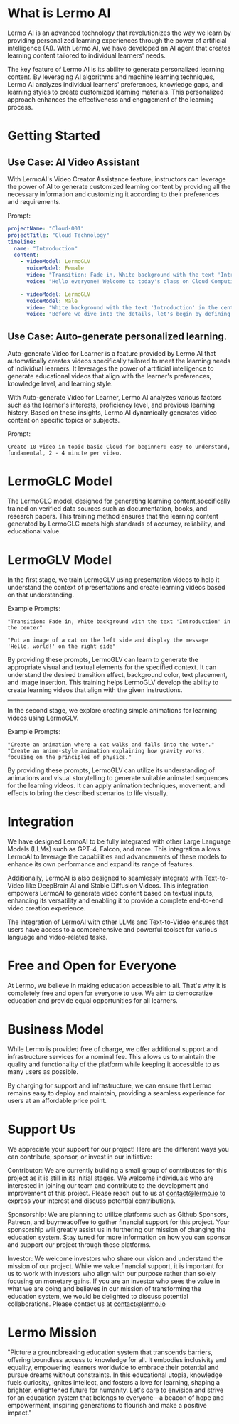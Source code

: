 # What is Lermo AI

Lermo AI is an advanced technology that revolutionizes the way we learn by providing personalized learning experiences through the power of artificial intelligence (AI). With Lermo AI, we have developed an AI agent that creates learning content tailored to individual learners' needs.

The key feature of Lermo AI is its ability to generate personalized learning content. By leveraging AI algorithms and machine learning techniques, Lermo AI analyzes individual learners' preferences, knowledge gaps, and learning styles to create customized learning materials. This personalized approach enhances the effectiveness and engagement of the learning process.

# Getting Started

## Use Case: AI Video Assistant

With LermoAI's Video Creator Assistance feature, instructors can leverage the power of AI to generate customized learning content by providing all the necessary information and customizing it according to their preferences and requirements.

Prompt:
```yaml
projectName: "Cloud-001"
projectTitle: "Cloud Technology"
timeline:
  name: "Introduction"
  content:
    - videoModel: LermoGLV
      voiceModel: Female
      video: "Transition: Fade in, White background with the text 'Introduction' in the center"
      voice: "Hello everyone! Welcome to today's class on Cloud Computing Basics. In this session, we'll explore the fundamental concepts of cloud computing and its key components. Whether you're completely new to the topic or looking to deepen your understanding, this class will provide a solid foundation. Let's get started!"

    - videoModel: LermoGLV
      voiceModel: Male
      video: "White background with the text 'Introduction' in the center, Transition: Fade out"
      voice: "Before we dive into the details, let's begin by defining what cloud computing actually means."
```

## Use Case: Auto-generate personalized learning.

Auto-generate Video for Learner is a feature provided by Lermo AI that automatically creates videos specifically tailored to meet the learning needs of individual learners. It leverages the power of artificial intelligence to generate educational videos that align with the learner's preferences, knowledge level, and learning style.

With Auto-generate Video for Learner, Lermo AI analyzes various factors such as the learner's interests, proficiency level, and previous learning history. Based on these insights, Lermo AI dynamically generates video content on specific topics or subjects.

Prompt: 
```
Create 10 video in topic basic Cloud for beginner: easy to understand, fundamental, 2 - 4 minute per video.
```


# LermoGLC Model

The LermoGLC model, designed for generating learning content,specifically trained on verified data sources such as documentation, books, and research papers. This training method ensures that the learning content generated by LermoGLC meets high standards of accuracy, reliability, and educational value.

# LermoGLV Model

In the first stage, we train LermoGLV using presentation videos to help it understand the context of presentations and create learning videos based on that understanding.


Example Prompts:
```
"Transition: Fade in, White background with the text 'Introduction' in the center"

"Put an image of a cat on the left side and display the message 'Hello, world!' on the right side"
```


By providing these prompts, LermoGLV can learn to generate the appropriate visual and textual elements for the specified context. It can understand the desired transition effect, background color, text placement, and image insertion. This training helps LermoGLV develop the ability to create learning videos that align with the given instructions.

---

In the second stage, we explore creating simple animations for learning videos using LermoGLV.

Example Prompts:
```
"Create an animation where a cat walks and falls into the water."
"Create an anime-style animation explaining how gravity works, focusing on the principles of physics."
```
By providing these prompts, LermoGLV can utilize its understanding of animations and visual storytelling to generate suitable animated sequences for the learning videos. It can apply animation techniques, movement, and effects to bring the described scenarios to life visually.


# Integration

We have designed LermoAI to be fully integrated with other Large Language Models (LLMs) such as GPT-4, Falcon, and more. This integration allows LermoAI to leverage the capabilities and advancements of these models to enhance its own performance and expand its range of features.

Additionally, LermoAI is also designed to seamlessly integrate with Text-to-Video like DeepBrain AI and Stable Diffusion Videos. This integration empowers LermoAI to generate video content based on textual inputs, enhancing its versatility and enabling it to provide a complete end-to-end video creation experience.

The integration of LermoAI with other LLMs and Text-to-Video ensures that users have access to a comprehensive and powerful toolset for various language and video-related tasks. 

# Free and Open for Everyone

At Lermo, we believe in making education accessible to all. That's why it is completely free and open for everyone to use. We aim to democratize education and provide equal opportunities for all learners.


# Business Model

While Lermo is provided free of charge, we offer additional support and infrastructure services for a nominal fee. This allows us to maintain the quality and functionality of the platform while keeping it accessible to as many users as possible.

By charging for support and infrastructure, we can ensure that Lermo remains easy to deploy and maintain, providing a seamless experience for users at an affordable price point.


# Support Us

We appreciate your support for our project! Here are the different ways you can contribute, sponsor, or invest in our initiative:

Contributor: We are currently building a small group of contributors for this project as it is still in its initial stages. We welcome individuals who are interested in joining our team and contribute to the development and improvement of this project. Please reach out to us at contact@lermo.io to express your interest and discuss potential contributions.

Sponsorship: We are planning to utilize platforms such as Github Sponsors, Patreon, and buymeacoffee to gather financial support for this project. Your sponsorship will greatly assist us in furthering our mission of changing the education system. Stay tuned for more information on how you can sponsor and support our project through these platforms.

Investor: We welcome investors who share our vision and understand the mission of our project. While we value financial support, it is important for us to work with investors who align with our purpose rather than solely focusing on monetary gains. If you are an investor who sees the value in what we are doing and believes in our mission of transforming the education system, we would be delighted to discuss potential collaborations. Please contact us at contact@lermo.io 

# Lermo Mission

"Picture a groundbreaking education system that transcends barriers, offering boundless access to knowledge for all. It embodies inclusivity and equality, empowering learners worldwide to embrace their potential and pursue dreams without constraints. In this educational utopia, knowledge fuels curiosity, ignites intellect, and fosters a love for learning, shaping a brighter, enlightened future for humanity. Let's dare to envision and strive for an education system that belongs to everyone—a beacon of hope and empowerment, inspiring generations to flourish and make a positive impact."
